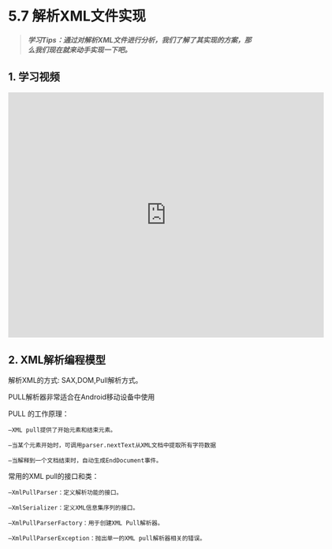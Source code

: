 
# 5.7 解析XML文件实现

>##### 学习Tips：通过对解析XML文件进行分析，我们了解了其实现的方案，那么我们现在就来动手实现一下吧。



## 1. 学习视频

<iframe frameborder="0" width="640" height="498" src="https://v.qq.com/iframe/player.html?vid=z0180bhmznp&tiny=0&auto=0" allowfullscreen></iframe>

## 2. XML解析编程模型

解析XML的方式: SAX,DOM,Pull解析方式。

PULL解析器非常适合在Android移动设备中使用

PULL 的工作原理：

    –XML pull提供了开始元素和结束元素。

    –当某个元素开始时，可调用parser.nextText从XML文档中提取所有字符数据

    –当解释到一个文档结束时，自动生成EndDocument事件。

 常用的XML pull的接口和类：

    –XmlPullParser：定义解析功能的接口。

    –XmlSerializer：定义XML信息集序列的接口。

    –XmlPullParserFactory：用于创建XML Pull解析器。

    –XmlPullParserException：抛出单一的XML pull解析器相关的错误。